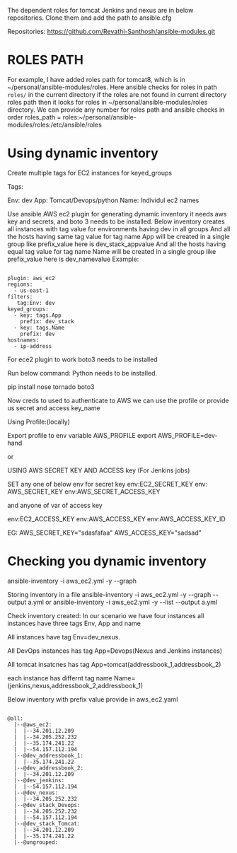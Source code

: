 



The dependent roles for tomcat Jenkins and nexus are in below repositories.
Clone them and add the path to ansible.cfg

Repositories:
https://github.com/Revathi-Santhosh/ansible-modules.git


# ROLES PATH
For example, I have added roles path for tomcat8, which is in ~/personal/ansible-modules/roles. Here ansible checks for roles in path `roles/`  in the current directory if the roles are not found in current directory roles path then it looks for roles in ~/personal/ansible-modules/roles directory. We can provide any number for roles path and ansible checks in order
roles_path = roles:~/personal/ansible-modules/roles:/etc/ansible/roles


# Using dynamic inventory

Create multiple tags for EC2 instances for keyed_groups

Tags:

Env: dev
App: Tomcat/Devops/python
Name: Individul ec2 names


Use ansible AWS  ec2 plugin for generating dynamic inventory it needs aws key and secrets, and boto 3 needs to be installed.
Below inventory creates all instances with tag value for environments having dev in all groups
And all the hosts having same tag value for tag name App will be created in a single group like prefix_value  here is dev_stack_appvalue
And all the hosts having equal tag value for tag name Name will be created in a single group like prefix_value  here is dev_namevalue
Example:
```

plugin: aws_ec2
regions:
  - us-east-1
filters:
   tag:Env: dev
keyed_groups:
  - key: tags.App
    prefix: dev_stack
  - key: tags.Name
    prefix: dev
hostnames:
  - ip-address

```
For ece2 plugin to work boto3 needs to be installed

Run below command:
Python needs to be installed.

pip install nose tornado boto3


Now creds to used to authenticate to AWS we can use the profile or provide us secret and access key_name

Using Profile:(locally)

Export profile to env variable AWS_PROFILE
export AWS_PROFILE=dev-hand

or

USING AWS SECRET KEY AND ACCESS key (For Jenkins jobs)

SET any one of below env for secret key
env:EC2_SECRET_KEY
env: AWS_SECRET_KEY
env:AWS_SECRET_ACCESS_KEY

and anyone of var of access key


env:EC2_ACCESS_KEY
env:AWS_ACCESS_KEY
env:AWS_ACCESS_KEY_ID

EG:
AWS_SECRET_KEY="sdasfafaa"
AWS_ACCESS_KEY="sadsad"


# Checking you dynamic inventory

ansible-inventory -i aws_ec2.yml -y --graph

Storing inventory in a file
ansible-inventory -i aws_ec2.yml -y --graph --output a.yml
or
ansible-inventory -i aws_ec2.yml -y --list --output a.yml


Check inventory created:
In our scenario we have four instances
all instances have three tags Env, App and name

All instances have tag Env=dev_nexus.

All DevOps instances has tag App=Devops(Nexus and Jenkins instances)

All tomcat insatcnes has tag App=tomcat(addressbook_1,addressbook_2)

each instance has differnt tag name  Name=(jenkins,nexus,addressbook_2,addressbook_1)

Below inventory with prefix value provide in aws_ec2.yaml
```

@all:
  |--@aws_ec2:
  |  |--34.201.12.209
  |  |--34.205.252.232
  |  |--35.174.241.22
  |  |--54.157.112.194
  |--@dev_addressbook_1:
  |  |--35.174.241.22
  |--@dev_addressbook_2:
  |  |--34.201.12.209
  |--@dev_jenkins:
  |  |--54.157.112.194
  |--@dev_nexus:
  |  |--34.205.252.232
  |--@dev_stack_Devops:
  |  |--34.205.252.232
  |  |--54.157.112.194
  |--@dev_stack_Tomcat:
  |  |--34.201.12.209
  |  |--35.174.241.22
  |--@ungrouped:

  ```
